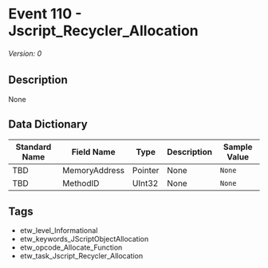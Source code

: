 # Event 110 - Jscript_Recycler_Allocation
###### Version: 0

## Description
None

## Data Dictionary
|Standard Name|Field Name|Type|Description|Sample Value|
|---|---|---|---|---|
|TBD|MemoryAddress|Pointer|None|`None`|
|TBD|MethodID|UInt32|None|`None`|

## Tags
* etw_level_Informational
* etw_keywords_JScriptObjectAllocation
* etw_opcode_Allocate_Function
* etw_task_Jscript_Recycler_Allocation